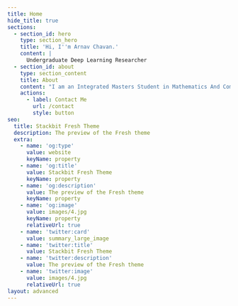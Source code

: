 ```yaml
---
title: Home
hide_title: true
sections:
  - section_id: hero
    type: section_hero
    title: 'Hi, I''m Arnav Chavan.'
    content: |
      Undergraduate Deep Learning Researcher
  - section_id: about
    type: section_content
    title: About
    content: "I am an Integrated Masters Student in Mathematics And Computing at Indian Institute Of Technology\_[IIT-ISM](https://www.iitism.ac.in/), Dhanbad, India. The objective of my research is to make machine learning much more efficient by building efficient systems. To that end, I develop novel, highly competent machine learning models, derive efficient inference algorithms and apply these to different tasks. I consider several application domains: meta-learning, bio-medical imaging, and general vision tasks.\n\nI love to participate in Kaggle competitions and explore the rapid development of deep learning in other fields in my free time. Recently, I became a\_[**Kaggle Competitions Master**](https://www.kaggle.com/carnav0400). When I’m not involved in any coding related stuff, I love to play games and browse through development in other tech-fields.\n"
    actions:
      - label: Contact Me
        url: /contact
        style: button
seo:
  title: Stackbit Fresh Theme
  description: The preview of the Fresh theme
  extra:
    - name: 'og:type'
      value: website
      keyName: property
    - name: 'og:title'
      value: Stackbit Fresh Theme
      keyName: property
    - name: 'og:description'
      value: The preview of the Fresh theme
      keyName: property
    - name: 'og:image'
      value: images/4.jpg
      keyName: property
      relativeUrl: true
    - name: 'twitter:card'
      value: summary_large_image
    - name: 'twitter:title'
      value: Stackbit Fresh Theme
    - name: 'twitter:description'
      value: The preview of the Fresh theme
    - name: 'twitter:image'
      value: images/4.jpg
      relativeUrl: true
layout: advanced
---
```

